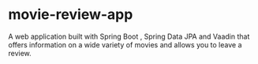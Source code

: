 # movie-review-app
A web application built with Spring Boot , Spring Data JPA and Vaadin that offers information on a wide variety of movies and allows you to leave a review.
